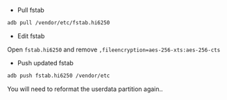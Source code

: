 * Pull fstab

```bash
adb pull /vendor/etc/fstab.hi6250
```


* Edit fstab

Open `fstab.hi6250` and remove `,fileencryption=aes-256-xts:aes-256-cts`


* Push updated fstab

```bash
adb push fstab.hi6250 /vendor/etc
```


You will need to reformat the userdata partition again..